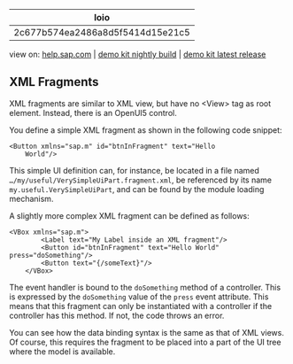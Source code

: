| loio |
| -----|
| 2c677b574ea2486a8d5f5414d15e21c5 |

<div id="loio">

view on: [help.sap.com](https://help.sap.com/viewer/DRAFT/3237636b137e43519a20ad5513c49ccb/latest/en-US/2c677b574ea2486a8d5f5414d15e21c5.html) | [demo kit nightly build](https://openui5nightly.hana.ondemand.com/#/topic/2c677b574ea2486a8d5f5414d15e21c5) | [demo kit latest release](https://openui5.hana.ondemand.com/#/topic/2c677b574ea2486a8d5f5414d15e21c5)</div>
<!-- loio2c677b574ea2486a8d5f5414d15e21c5 -->

## XML Fragments

XML fragments are similar to XML view, but have no <View\> tag as root element. Instead, there is an OpenUI5 control.

You define a simple XML fragment as shown in the following code snippet:

```lang-xml
<Button xmlns="sap.m" id="btnInFragment" text="Hello
    World"/>
```

This simple UI definition can, for instance, be located in a file named `…/my/useful/VerySimpleUiPart.fragment.xml`, be referenced by its name `my.useful.VerySimpleUiPart`, and can be found by the module loading mechanism.

A slightly more complex XML fragment can be defined as follows:

```lang-xml
<VBox xmlns="sap.m">
		<Label text="My Label inside an XML fragment"/>
		<Button id="btnInFragment" text="Hello World" press="doSomething"/>
		<Button text="{/someText}"/>
	</VBox>
```

The event handler is bound to the `doSomething` method of a controller. This is expressed by the `doSomething` value of the `press` event attribute. This means that this fragment can only be instantiated with a controller if the controller has this method. If not, the code throws an error.

You can see how the data binding syntax is the same as that of XML views. Of course, this requires the fragment to be placed into a part of the UI tree where the model is available.

